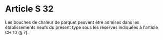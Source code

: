 # Article S 32

Les bouches de chaleur de parquet peuvent être admises dans les établissements neufs du présent type sous les réserves indiquées à l'article CH 10 (§ 7).
